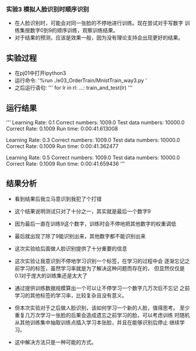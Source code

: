 ### 实验3 模拟人脸识别时顺序识别

 - 在人脸识别时，可能会对同一张脸的不停地进行训练。现在尝试对手写数字
训练集按数字0到9的顺序训练，观察训练结果。
 - 对于结果的预测，应该是效果一般，因为没有理论支持会出现更好的结果。

## 实验过程
 - 在pj01中打开ipython3
 - 运行命令:
'%run ./e03_OrderTrain/MnistTrain_way3.py '
 - 之后运行语句:
'''
for lr in rl: 
   ...:    train_and_test(lr) 
'''

## 运行结果
'''
Learning Rate: 0.1
Correct numbers: 1009.0
Test data numbers: 10000.0
Correct Rate: 0.1009
Run time: 0:00:41.613008

Learning Rate: 0.3
Correct numbers: 1009.0
Test data numbers: 10000.0
Correct Rate: 0.1009
Run time: 0:00:41.362477

Learning Rate: 0.5
Correct numbers: 1009.0
Test data numbers: 10000.0
Correct Rate: 0.1009
Run time: 0:00:41.659436
'''

## 结果分析
 - 看到结果后我立马意识到我犯了个打错
 - 这个结果说明测试只对了十分之一，其实就是最后一个数字9
 - 因为最后一直在训练9这个数字，训练时会不停地把其他数字的权重调低
 - 最后就出现了除了9能识别出来，其他数字都不能识别出来

 - 这次实验给后面做人脸识别提供了十分重要的信息
 - 这次实验让我意识到不停地学习识别一个标签，在学习的过程中会
逐渐忘记之前学习的标签，虽然学习率就是为了解决这种问题而存在的，
但显然仅仅是0.1对于庞大的训练集还是太大了
 - 通过提供训练数据规模算出一个可以让不停学习一个数字几万次后不忘记
之前学习的其他标签的学习率，比较复杂且没有意义。
 - 但本次实验对于之后做人脸识别，该如何学习一个新的人脸，值得思考。
至少重复几万次学习一张脸的后果会造成遗忘之前学习的脸，可以考虑训练
时随机从其他训练集中抽取训练点插入学习本张脸，并且在能够识别后停止
继续学习。
 - 这中解决方法只是一种可能的方式。
